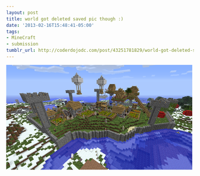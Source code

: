 ```yaml
---
layout: post
title: world got deleted saved pic though :)
date: '2013-02-16T15:48:41-05:00'
tags:
- MineCraft
- submission
tumblr_url: http://coderdojodc.com/post/43251781829/world-got-deleted-saved-pic-though
---
```

![world deleted](/assets/world-deleted.png)
